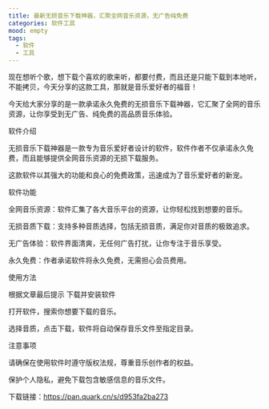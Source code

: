 ```yaml
---
title: 最新无损音乐下载神器，汇聚全网音乐资源，无广告纯免费
categories: 软件工具
mood: empty
tags:
  - 软件
  - 工具
---
```


现在想听个歌，想下载个喜欢的歌来听，都要付费，而且还是只能下载到本地听，不能拷贝，今天分享的这款工具，那就是音乐爱好者的福音！

今天给大家分享的是一款承诺永久免费的无损音乐下载神器，它汇聚了全网的音乐资源，让你享受到无广告、纯免费的高品质音乐体验。

软件介绍

无损音乐下载神器是一款专为音乐爱好者设计的软件，软件作者不仅承诺永久免费，而且能够提供全网音乐资源的无损下载服务。

这款软件以其强大的功能和良心的免费政策，迅速成为了音乐爱好者的新宠。

软件功能

全网音乐资源：软件汇集了各大音乐平台的资源，让你轻松找到想要的音乐。

无损音质下载：支持多种音质选择，包括无损音质，满足你对音质的极致追求。

无广告体验：软件界面清爽，无任何广告打扰，让你专注于音乐享受。

永久免费：作者承诺软件将永久免费，无需担心会员费用。

使用方法

根据文章最后提示 下载并安装软件

打开软件，搜索你想要下载的音乐。

选择音质，点击下载，软件将自动保存音乐文件至指定目录。

注意事项

请确保在使用软件时遵守版权法规，尊重音乐创作者的权益。

保护个人隐私，避免下载包含敏感信息的音乐文件。

下载链接：https://pan.quark.cn/s/d953fa2ba273








